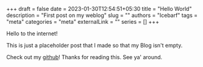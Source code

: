+++ 
draft = false
date = 2023-01-30T12:54:51+05:30
title = "Hello World"
description = "First post on my weblog"
slug = ""
authors = "Icebarf"
tags = "meta"
categories = "meta"
externalLink = ""
series = []
+++

Hello to the internet!

This is just a placeholder post that I made so that my Blog isn't empty.

Check out my [github](https://github.com/icebarf)! Thanks for reading this. See ya' around.

